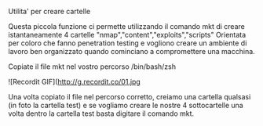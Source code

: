 Utilita' per creare cartelle

Questa piccola funzione ci permette utilizzando il comando mkt di creare istantaneamente 4 cartelle "nmap","content","exploits","scripts" Orientata per coloro che fanno penetration testing e vogliono creare un ambiente di lavoro ben organizzato quando cominciano a compromettere una macchina.

Copiate il file mkt nel vostro percorso /bin/bash/zsh

![Recordit GIF](http://g.recordit.co/01.jpg

Una volta copiato il file nel percorso corretto, creiamo una cartella qualsasi (in foto la cartella test) e se vogliamo creare le nostre 4 sottocartelle una volta dentro la cartella test basta digitare il comando mkt.
